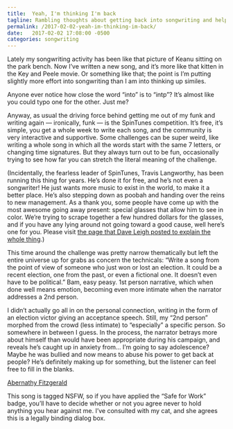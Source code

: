 ```yaml
---
title:  Yeah, I'm thinking I'm back
tagline: Rambling thoughts about getting back into songwriting and helping out a friend
permalink: /2017-02-02-yeah-im-thinking-im-back/
date:   2017-02-02 17:08:00 -0500
categories: songwriting
---
```


Lately my songwriting activity has been like that picture of Keanu sitting on the park bench. Now I’ve written a new song, and it’s more like that kitten in the Key and Peele movie. Or something like that; the point is I’m putting slightly more effort into songwriting than I am into thinking up similes.

Anyone ever notice how close the word “into” is to “intp”? It’s almost like you could typo one for the other. Just me?

Anyway, as usual the driving force behind getting me out of my funk and writing again — ironically, funk — is the SpinTunes competition. It’s free, it’s simple, you get a whole week to write each song, and the community is very interactive and supportive. Some challenges can be super weird, like writing a whole song in which all the words start with the same 7 letters, or changing time signatures. But they always turn out to be fun, occasionally trying to see how far you can stretch the literal meaning of the challenge.

(Incidentally, the fearless leader of SpinTunes, Travis Langworthy, has been running this thing for years. He’s done it for free, and he’s not even a songwriter! He just wants more music to exist in the world, to make it a better place. He’s also stepping down as poobah and handing over the reins to new management. As a thank you, some people have come up with the most awesome going away present: special glasses that allow him to see in color. We’re trying to scrape together a few hundred dollars for the glasses, and if you have any lying around not going toward a good cause, well here’s one for you. Please visit [the page that Dave Leigh posted to explain the whole thing](http://music.cratchit.org/2017/01/lets-thank-spin-in-technicolor.html).)

This time around the challenge was pretty narrow thematically but left the entire universe up for grabs as concern the technicals: “Write a song from the point of view of someone who just won or lost an election.  It could be a recent election, one from the past, or even a fictional one.  It doesn’t even have to be political.” Bam, easy peasy. 1st person narrative, which when done well means emotion, becoming even more intimate when the narrator addresses a 2nd person.

I didn’t actually go all in on the personal connection, writing in the form of an election victor giving an acceptance speech. Still, my “2nd person” morphed from the crowd (less intimate) to “especially” a specific person. So somewhere in between I guess. In the process, the narrator betrays more about himself than would have been appropriate during his campaign, and reveals he’s caught up in anxiety from… I’m going to say adolescence? Maybe he was bullied and now means to abuse his power to get back at people? He’s definitely making up for something, but the listener can feel free to fill in the blanks.

[Abernathy Fitzgerald](https://briangraymusic.com?toptab=music&song=abernathyfitzgerald)

This song is tagged NSFW, so if you have applied the “Safe for Work” badge, you’ll have to decide whether or not you agree never to hold anything you hear against me. I’ve consulted with my cat, and she agrees this is a legally binding dialog box.
